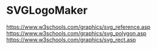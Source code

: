 # SVGLogoMaker



https://www.w3schools.com/graphics/svg_reference.asp
https://www.w3schools.com/graphics/svg_polygon.asp
https://www.w3schools.com/graphics/svg_rect.asp

